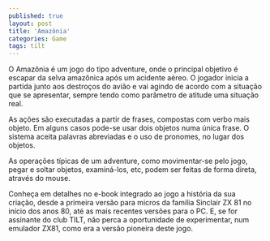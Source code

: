 ```yaml
---
published: true
layout: post
title: 'Amazônia'
categories: Game
tags: tilt
---
```

O Amaz&ocirc;nia &eacute; um jogo do tipo adventure, onde o principal objetivo &eacute; escapar da selva amaz&ocirc;nica ap&oacute;s um acidente a&eacute;reo. O jogador inicia a partida junto aos destro&ccedil;os do avi&atilde;o e vai agindo de acordo com a situa&ccedil;&atilde;o que se apresentar, sempre tendo como par&acirc;metro de atitude uma situa&ccedil;&atilde;o real.




As a&ccedil;&otilde;es s&atilde;o executadas a partir de frases, compostas com verbo mais objeto. Em alguns casos pode-se usar dois objetos numa &uacute;nica frase. O sistema aceita palavras abreviadas e o uso de pronomes, no lugar dos objetos.




As opera&ccedil;&otilde;es t&iacute;picas de um adventure, como movimentar-se pelo jogo, pegar e soltar objetos, examin&aacute;-los, etc, podem ser feitas de forma direta, atrav&eacute;s do mouse.




Conhe&ccedil;a em detalhes no e-book integrado ao jogo a hist&oacute;ria da sua cria&ccedil;&atilde;o, desde a primeira vers&atilde;o para micros da fam&iacute;lia Sinclair ZX 81 no in&iacute;cio dos anos 80, at&eacute; as mais recentes vers&otilde;es para o PC. E, se for assinante do club TILT, n&atilde;o perca a oportunidade de experimentar, num emulador ZX81, como era a vers&atilde;o pioneira deste jogo.
